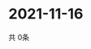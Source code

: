 # 2021-11-16
  共 0条

  <!-- BEGIN -->
  <!-- 最后更新时间Tue Nov 16 2021 03:03:54 GMT+0000 (Coordinated Universal Time) -->
  
  <!-- END -->
  
  